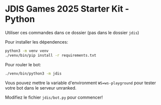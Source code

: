 # JDIS Games 2025 Starter Kit - Python

Utiliser ces commandes dans ce dossier (pas dans le dossier `jdis`)

Pour installer les dépendences:

```bash
python3 -m venv venv
./venv/bin/pip install -r requirements.txt
```

Pour rouler le bot:

```bash
./venv/bin/python3 -m jdis
```

Vous pouvez mettre la variable d'environment `WS=ws-playground` pour tester votre bot dans le serveur unranked.

Modifiez le fichier `jdis/bot.py` pour commencer!
